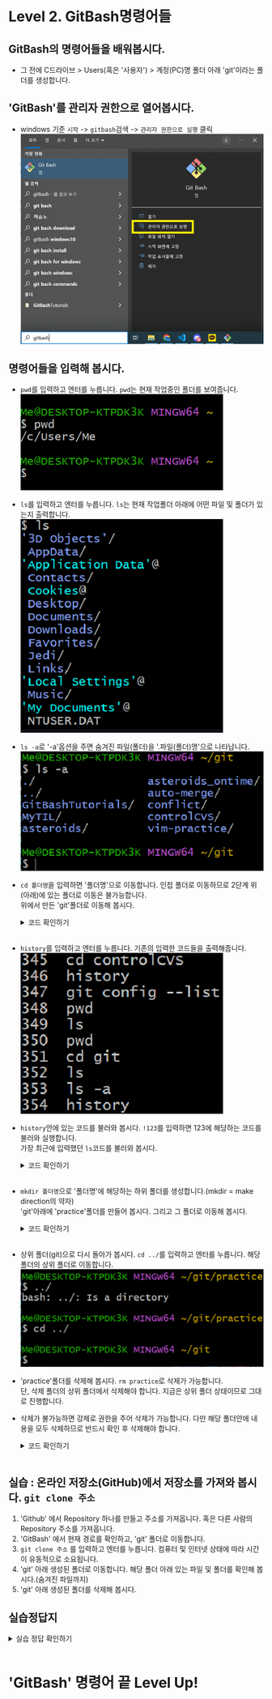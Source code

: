 # Level 2. GitBash명령어들

## GitBash의 명령어들을 배워봅시다.

- 그 전에 C드라이브 > Users(혹은 '사용자') > 계정(PC)명 폴더 아래 'git'이라는 폴더를 생성합니다.

## 'GitBash'를 관리자 권한으로 열어봅시다.

- windows 기준 `시작` -> `gitbash`검색 -> `관리자 권한으로 실행` 클릭</br>![RunGitBashWithMaster](./images/LevelTwo/runbash.png)

## 명령어들을 입력해 봅시다.

- `pwd`를 입력하고 엔터를 누릅니다. `pwd`는 현재 작업중인 폴더를 보여줍니다.</br>![PwdImage](./images/LevelTwo/pwd.png)

- `ls`를 입력하고 엔터를 누릅니다. `ls`는 현재 작업폴더 아래에 어떤 파일 및 폴더가 있는지 출력합니다.</br>![LsImage](./images/LevelTwo/ls.png)

- `ls -a`로 '-a'옵션을 주면 숨겨진 파일(폴더)을 '.파일(폴더)명'으로 나타납니다.</br>![Ls-aImage](./images/LevelTwo/lsa.png)

- `cd 폴더명`을 입력하면 '폴더명'으로 이동합니다. 인접 폴더로 이동하므로 2단계 위(아래)에 있는 폴더로 이동은 불가능합니다.
  </br>위에서 만든 'git'폴더로 이동해 봅시다.
  <details><summary> 코드 확인하기 </summary>
  <p>`cd git` 입력 후 엔터를 누릅니다. 입력창 위에 '~/git'이 보이면 성공!</p>

  ![CDImage](./images/LevelTwo/cd.png)

  </details></br>

  <!-- details에 이미지를 넣고 싶다면, 이미지 코드 위 아래에 공백 필요-->

- `history`를 입력하고 엔터를 누릅니다. 기존의 입력한 코드들을 출력해줍니다.</br>![LsImage](./images/LevelTwo/history.png)

- `history`안에 있는 코드를 불러와 봅시다. `!123`를 입력하면 123에 해당하는 코드를 불러와 실행합니다.
  </br>가장 최근에 입력했던 `ls`코드를 불러와 봅시다.
  <details><summary> 코드 확인하기 </summary>
  <p>`!352` 입력 후 엔터를 누릅니다. 개인마다 번호가 다릅니다.</p>

  ![HistoryLsImage](./images/LevelTwo/historyls.png)

  </details></br>

- `mkdir 폴더명`으로 '폴더명'에 해당하는 하위 폴더를 생성합니다.(mkdir = make direction의 약자)
  </br>'git'아래에 'practice'폴더를 만들어 봅시다. 그리고 그 폴더로 이동해 봅시다.
  <details><summary> 코드 확인하기 </summary>
  <p>`mldir practice`, `cd practice` 입력 후 엔터를 누릅니다. 입력창 위에 '~/git/practice'이 보이면 성공!</p>

  ![MkdirImage](./images/LevelTwo/mkdir.png)

  </details></br>

- 상위 폴더(git)으로 다시 돌아가 봅시다. `cd ../`를 입력하고 엔터를 누릅니다. 해당 폴더의 상위 폴더로 이동합니다.</br>![GoUpperImage](./images/LevelTwo/goupper.png)

- 'practice'폴더를 삭제해 봅시다. `rm practice`로 삭제가 가능합니다. </br>단, 삭제 폴더의 상위 폴더에서 삭제해야 합니다. 지금은 상위 폴더 상태이므로 그대로 진행합니다.

- 삭제가 불가능하면 강제로 권한을 주어 삭제가 가능합니다. 다만 해당 폴더안에 내용을 모두 삭제하므로 반드시 확인 후 삭제해야 합니다.
  <details><summary> 코드 확인하기 </summary>
  <p>`rm -rf 폴더명` 입력 후 엔터를 누릅니다. 반드시 반드시 확인 후 삭제해야  합니다.</p>

  ![rmrfImage](./images/LevelTwo/rmrf.png)

  </details></br>

## 실습 : 온라인 저장소(GitHub)에서 저장소를 가져와 봅시다. `git clone 주소`

1. 'Github' 에서 Repository 하나를 만들고 주소를 가져옵니다. 혹은 다른 사람의 Repository 주소를 가져옵니다.
2. 'GitBash' 에서 현재 경로를 확인하고, 'git' 폴더로 이동합니다.
3. `git clone 주소` 를 입력하고 엔터를 누릅니다. 컴퓨터 및 인터넷 상태에 따라 시간이 유동적으로 소요됩니다.
4. 'git' 아래 생성된 폴더로 이동합니다. 해당 폴더 아래 있는 파일 및 폴더를 확인해 봅시다.(숨겨진 파일까지)
5. 'git' 아래 생성된 폴더를 삭제해 봅시다.

## 실습정답지

<details><summary> 실습 정답 확인하기 </summary>
  <p> 1 > 이미지 참고</p>

![HTTPCloneImage](./images/LevelTwo/httpclone.png)

  <p> 2 >
  
  경로확인 `pwd`
  경로이동 `cd git`</p>
  <p> 3 > </br>
  `git clone https://github.com/controlCVS/GitBashTutorials.git` 주소는 개인마다 다릅니다.</p>
  <p> 4 > </br>

`cd GitBashTutorials` 폴더명은 개인마다 다릅니다, `ls`, `ls -a`로 확인 가능</p>

  <p> 5 > </br>
  
  `pwd`로 경로 확인 `rm GitBashTutorials` `rm -rf`는 항상 신중하고 확실한 순간에만 사용합니다.</p>

  </details></br>
<!-- details에 코드를 넣고 싶다면, 코드 위 아래에 공백 필요-->

# 'GitBash' 명령어 끝 Level Up!
